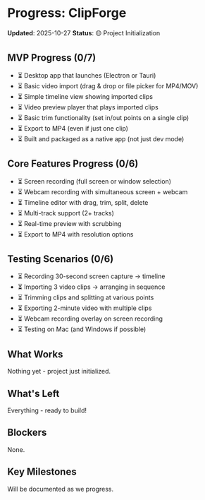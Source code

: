 # Progress: ClipForge

**Updated**: 2025-10-27
**Status**: 🟡 Project Initialization

## MVP Progress (0/7)

- ⏳ Desktop app that launches (Electron or Tauri)
- ⏳ Basic video import (drag & drop or file picker for MP4/MOV)
- ⏳ Simple timeline view showing imported clips
- ⏳ Video preview player that plays imported clips
- ⏳ Basic trim functionality (set in/out points on a single clip)
- ⏳ Export to MP4 (even if just one clip)
- ⏳ Built and packaged as a native app (not just dev mode)

## Core Features Progress (0/6)

- ⏳ Screen recording (full screen or window selection)
- ⏳ Webcam recording with simultaneous screen + webcam
- ⏳ Timeline editor with drag, trim, split, delete
- ⏳ Multi-track support (2+ tracks)
- ⏳ Real-time preview with scrubbing
- ⏳ Export to MP4 with resolution options

## Testing Scenarios (0/6)

- ⏳ Recording 30-second screen capture → timeline
- ⏳ Importing 3 video clips → arranging in sequence
- ⏳ Trimming clips and splitting at various points
- ⏳ Exporting 2-minute video with multiple clips
- ⏳ Webcam recording overlay on screen recording
- ⏳ Testing on Mac (and Windows if possible)

## What Works

Nothing yet - project just initialized.

## What's Left

Everything - ready to build!

## Blockers

None.

## Key Milestones

Will be documented as we progress.
